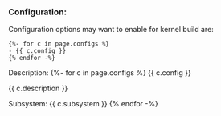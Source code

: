 ### Configuration:

Configuration options may want to enable for kernel build are:


```
{%- for c in page.configs %}
- {{ c.config }}
{% endfor -%}
```

Description:
{%- for c in page.configs %}
{{ c.config }}

{{ c.description }}

Subsystem: {{ c.subsystem }}
{% endfor -%}


